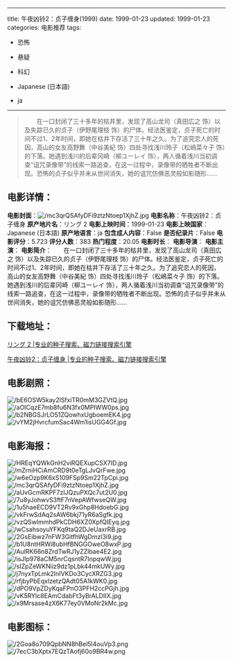 
---
title: 午夜凶铃2：贞子缠身(1999)
date: 1999-01-23
updated: 1999-01-23
categories: 电影推荐
tags:
- 恐怖
- 悬疑
- 科幻

- Japanese (日本語)
- ja
---


> 　　在一口封闭了三十多年的枯井里，发现了高山龙司（真田広之 饰）以及失踪已久的贞子（伊野尾理枝 饰）的尸体。经法医鉴定，贞子死亡的时间不过1、2年时间，即她在枯井下存活了三十年之久。为了追究恋人的死因，高山的女友高野舞（中谷美紀 饰）四处寻找浅川玲子（松嶋菜々子 饰）的下落。她遇到浅川的后辈冈崎（柳ユーレイ 饰），两人循着浅川当初调查“诅咒录像带”的线索一路追查，在这一过程中，录像带的牺牲者不断出现。恐怖的贞子似乎并未从世间消失，她的诅咒仿佛恶灵般如影随形……

## **电影详情**：

**电影封面**：<img src="https://image.tmdb.org/t/p/w200/mc3qrQSAfyDFi9ztzNtoep1XjhZ.jpg" alt="/mc3qrQSAfyDFi9ztzNtoep1XjhZ.jpg" title="/mc3qrQSAfyDFi9ztzNtoep1XjhZ.jpg">
**电影名称**：午夜凶铃2：贞子缠身
**原产地片名**：リング 2
**电影上映时间**：1999-01-23
**电影上映国家**：Japanese (日本語)
**原产地语言**：ja
**包含成人内容**：False
**是否纪录片**：False
**电影评分**：5.723
**评分人数**：383
**热门程度**：20.05
**电影时长**：
**电影导演**：
**电影主演**：
**电影简介**：　　在一口封闭了三十多年的枯井里，发现了高山龙司（真田広之 饰）以及失踪已久的贞子（伊野尾理枝 饰）的尸体。经法医鉴定，贞子死亡的时间不过1、2年时间，即她在枯井下存活了三十年之久。为了追究恋人的死因，高山的女友高野舞（中谷美紀 饰）四处寻找浅川玲子（松嶋菜々子 饰）的下落。她遇到浅川的后辈冈崎（柳ユーレイ 饰），两人循着浅川当初调查“诅咒录像带”的线索一路追查，在这一过程中，录像带的牺牲者不断出现。恐怖的贞子似乎并未从世间消失，她的诅咒仿佛恶灵般如影随形……

## **下载地址**：
[リング 2 |专业的种子搜索、磁力链接搜索引擎](https://movie.amd794.com:2083/?search=%E3%83%AA%E3%83%B3%E3%82%B0%202&ordering=&mode=match_phrase&page_size=10&page=1)

[午夜凶铃2：贞子缠身 |专业的种子搜索、磁力链接搜索引擎](https://movie.amd794.com:2083/?search=%E5%8D%88%E5%A4%9C%E5%87%B6%E9%93%832%EF%BC%9A%E8%B4%9E%E5%AD%90%E7%BC%A0%E8%BA%AB&ordering=&mode=match_phrase&page_size=10&page=1)
 

## **电影剧照**：
<img src="https://image.tmdb.org/t/p/original/bE6OSW5kay2lSfxiTR0mM3GZVtQ.jpg" alt="/bE6OSW5kay2lSfxiTR0mM3GZVtQ.jpg" title="/bE6OSW5kay2lSfxiTR0mM3GZVtQ.jpg"><img src="https://image.tmdb.org/t/p/original/aOICqzE7mb8fu6N3fx0MPIWW0ps.jpg" alt="/aOICqzE7mb8fu6N3fx0MPIWW0ps.jpg" title="/aOICqzE7mb8fu6N3fx0MPIWW0ps.jpg"><img src="https://image.tmdb.org/t/p/original/b2NBGSJrLO51ZQowhxUgboemEK4.jpg" alt="/b2NBGSJrLO51ZQowhxUgboemEK4.jpg" title="/b2NBGSJrLO51ZQowhxUgboemEK4.jpg"><img src="https://image.tmdb.org/t/p/original/vYM2jHvrcfumSac4Wm1isUGG4Gf.jpg" alt="/vYM2jHvrcfumSac4Wm1isUGG4Gf.jpg" title="/vYM2jHvrcfumSac4Wm1isUGG4Gf.jpg">

## **电影海报**：
<img src="https://image.tmdb.org/t/p/original/HREqYQWkGnH2viRQEXupCSX7ID.jpg" alt="/HREqYQWkGnH2viRQEXupCSX7ID.jpg" title="/HREqYQWkGnH2viRQEXupCSX7ID.jpg"><img src="https://image.tmdb.org/t/p/original/mZrniHCiAmCRD9t0eTgLJvQrFwe.jpg" alt="/mZrniHCiAmCRD9t0eTgLJvQrFwe.jpg" title="/mZrniHCiAmCRD9t0eTgLJvQrFwe.jpg"><img src="https://image.tmdb.org/t/p/original/w6eOzp9K6xS109FSp9Sm22TpCpi.jpg" alt="/w6eOzp9K6xS109FSp9Sm22TpCpi.jpg" title="/w6eOzp9K6xS109FSp9Sm22TpCpi.jpg"><img src="https://image.tmdb.org/t/p/original/mc3qrQSAfyDFi9ztzNtoep1XjhZ.jpg" alt="/mc3qrQSAfyDFi9ztzNtoep1XjhZ.jpg" title="/mc3qrQSAfyDFi9ztzNtoep1XjhZ.jpg"><img src="https://image.tmdb.org/t/p/original/aUvGcmRKPF7zIJQzuPXQc7ut2U0.jpg" alt="/aUvGcmRKPF7zIJQzuPXQc7ut2U0.jpg" title="/aUvGcmRKPF7zIJQzuPXQc7ut2U0.jpg"><img src="https://image.tmdb.org/t/p/original/7u8yJohwvS3ftF7nVepAWfwseQW.jpg" alt="/7u8yJohwvS3ftF7nVepAWfwseQW.jpg" title="/7u8yJohwvS3ftF7nVepAWfwseQW.jpg"><img src="https://image.tmdb.org/t/p/original/1u5haeECD9VT2Rv9xGhp8HdoebG.jpg" alt="/1u5haeECD9VT2Rv9xGhp8HdoebG.jpg" title="/1u5haeECD9VT2Rv9xGhp8HdoebG.jpg"><img src="https://image.tmdb.org/t/p/original/vkFrwSdAq2sAW6bkj71yR6aSgfk.jpg" alt="/vkFrwSdAq2sAW6bkj71yR6aSgfk.jpg" title="/vkFrwSdAq2sAW6bkj71yR6aSgfk.jpg"><img src="https://image.tmdb.org/t/p/original/vzQSwlmmhdPkCDH6XZ0XpfQIEyq.jpg" alt="/vzQSwlmmhdPkCDH6XZ0XpfQIEyq.jpg" title="/vzQSwlmmhdPkCDH6XZ0XpfQIEyq.jpg"><img src="https://image.tmdb.org/t/p/original/wCsahsoyuYFKq9taQ2DJeUaxrRB.jpg" alt="/wCsahsoyuYFKq9taQ2DJeUaxrRB.jpg" title="/wCsahsoyuYFKq9taQ2DJeUaxrRB.jpg"><img src="https://image.tmdb.org/t/p/original/2GsEibwz7nFW3GitfhWgDmzl3i9.jpg" alt="/2GsEibwz7nFW3GitfhWgDmzl3i9.jpg" title="/2GsEibwz7nFW3GitfhWgDmzl3i9.jpg"><img src="https://image.tmdb.org/t/p/original/b1U8ntHRWi8ubHfBNGGOweO8wxP.jpg" alt="/b1U8ntHRWi8ubHfBNGGOweO8wxP.jpg" title="/b1U8ntHRWi8ubHfBNGGOweO8wxP.jpg"><img src="https://image.tmdb.org/t/p/original/AulRK66n8ZrdTwRJ1yZZlbae4E2.jpg" alt="/AulRK66n8ZrdTwRJ1yZZlbae4E2.jpg" title="/AulRK66n8ZrdTwRJ1yZZlbae4E2.jpg"><img src="https://image.tmdb.org/t/p/original/isJlp978aCM5nrCqsntR7InpqwW.jpg" alt="/isJlp978aCM5nrCqsntR7InpqwW.jpg" title="/isJlp978aCM5nrCqsntR7InpqwW.jpg"><img src="https://image.tmdb.org/t/p/original/sIZpZeWKNiiz9dz1pLbk44mkUWy.jpg" alt="/sIZpZeWKNiiz9dz1pLbk44mkUWy.jpg" title="/sIZpZeWKNiiz9dz1pLbk44mkUWy.jpg"><img src="https://image.tmdb.org/t/p/original/j7nyxTpLmk2InIVKDo3CycXRZG3.jpg" alt="/j7nyxTpLmk2InIVKDo3CycXRZG3.jpg" title="/j7nyxTpLmk2InIVKDo3CycXRZG3.jpg"><img src="https://image.tmdb.org/t/p/original/rfjbyPbEqxlzetzQAdt05A1kWK0.jpg" alt="/rfjbyPbEqxlzetzQAdt05A1kWK0.jpg" title="/rfjbyPbEqxlzetzQAdt05A1kWK0.jpg"><img src="https://image.tmdb.org/t/p/original/dPO9VpZDyKqaFPnO3PFH2ccPGjh.jpg" alt="/dPO9VpZDyKqaFPnO3PFH2ccPGjh.jpg" title="/dPO9VpZDyKqaFPnO3PFH2ccPGjh.jpg"><img src="https://image.tmdb.org/t/p/original/vK5RYlc8EAmCdabFt3yBrALDIIX.jpg" alt="/vK5RYlc8EAmCdabFt3yBrALDIIX.jpg" title="/vK5RYlc8EAmCdabFt3yBrALDIIX.jpg"><img src="https://image.tmdb.org/t/p/original/x9Mrsase4zX6K77ey0VMoNr2kMc.jpg" alt="/x9Mrsase4zX6K77ey0VMoNr2kMc.jpg" title="/x9Mrsase4zX6K77ey0VMoNr2kMc.jpg">

## **电影图标**：
<img src="https://image.tmdb.org/t/p/original/2Goa8o709QpbNN8hBel5l4ouVp3.png" alt="/2Goa8o709QpbNN8hBel5l4ouVp3.png" title="/2Goa8o709QpbNN8hBel5l4ouVp3.png"><img src="https://image.tmdb.org/t/p/original/7ecC3bXptx7EQzTAofj60o9BR4w.png" alt="/7ecC3bXptx7EQzTAofj60o9BR4w.png" title="/7ecC3bXptx7EQzTAofj60o9BR4w.png">
